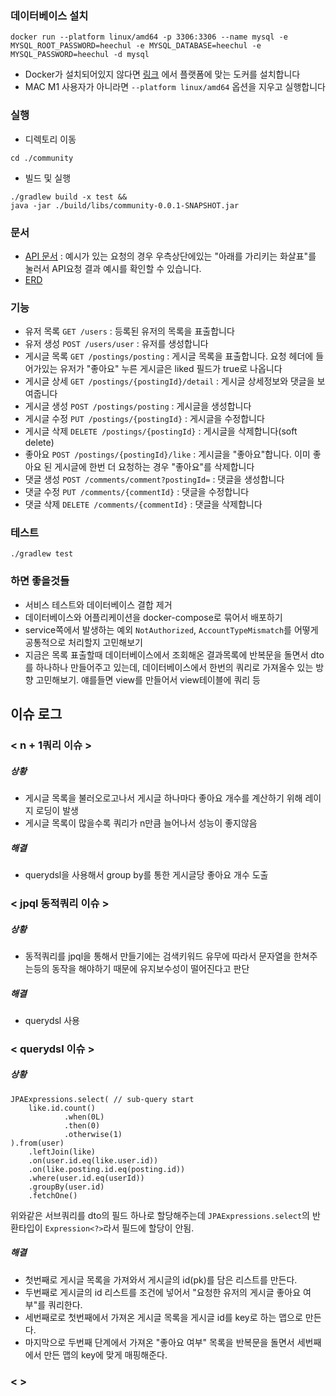 ### 데이터베이스 설치
```
docker run --platform linux/amd64 -p 3306:3306 --name mysql -e MYSQL_ROOT_PASSWORD=heechul -e MYSQL_DATABASE=heechul -e MYSQL_PASSWORD=heechul -d mysql
```
- Docker가 설치되어있지 않다면 [링크](https://docs.docker.com/get-docker/) 에서 플랫폼에 맞는 도커를 설치합니다
- MAC M1 사용자가 아니라면 `--platform linux/amd64` 옵션을 지우고 실행합니다


### 실행
- 디렉토리 이동
```
cd ./community
```
- 빌드 및 실행
```
./gradlew build -x test &&
java -jar ./build/libs/community-0.0.1-SNAPSHOT.jar
```

### 문서
- [API 문서](https://documenter.getpostman.com/view/10893095/Uyxoh3gM#41c75655-e766-4365-bac6-414e0d5e0c7b) : 예시가 있는 요청의 경우 우측상단에있는 "아래를 가리키는 화살표"를 눌러서 API요청 결과 예시를 확인할 수 있습니다.
- [ERD](https://github.com/valentin1235/zaritalk-community/blob/main/community.png?raw=true)

### 기능
- 유저 목록 `GET /users` : 등록된 유저의 목록을 표출합니다
- 유저 생성 `POST /users/user` : 유저를 생성합니다
- 게시글 목록 `GET /postings/posting` : 게시글 목록을 표출합니다. 요청 헤더에 들어가있는 유저가 "좋아요" 누른 게시글은 liked 필드가 true로 나옵니다
- 게시글 상세 `GET /postings/{postingId}/detail` : 게시글 상세정보와 댓글을 보여줍니다
- 게시글 생성 `POST /postings/posting` : 게시글을 생성합니다
- 게시글 수정 `PUT /postings/{postingId}` : 게시글을 수정합니다
- 게시글 삭제 `DELETE /postings/{postingId}` : 게시글을 삭제합니다(soft delete)
- 좋아요 `POST /postings/{postingId}/like` : 게시글을 "좋아요"합니다. 이미 좋아요 된 게시글에 한번 더 요청하는 경우 "좋아요"를 삭제합니다
- 댓글 생성 `POST /comments/comment?postingId=` : 댓글을 생성합니다
- 댓글 수정 `PUT /comments/{commentId}` : 댓글을 수정합니다
- 댓글 삭제 `DELETE /comments/{commentId}` : 댓글을 삭제합니다

### 테스트
```
./gradlew test
```

### 하면 좋을것들
- 서비스 테스트와 데이터베이스 결합 제거
- 데이터베이스와 어플리케이션을 docker-compose로 묶어서 배포하기
- service쪽에서 발생하는 예외 `NotAuthorized`, `AccountTypeMismatch`를 어떻게 공통적으로 처리할지 고민해보기
- 지금은 목록 표출할때 데이터베이스에서 조회해온 결과목록에 반복문을 돌면서 dto를 하나하나 만들어주고 있는데, 데이터베이스에서 한번의 쿼리로 가져올수 있는 방향 고민해보기. 얘를들면 view를 만들어서 view테이블에 쿼리 등

## 이슈 로그
### < n + 1쿼리 이슈 >
##### 상황
- 게시글 목록을 불러오로고나서 게시글 하나마다 좋아요 개수를 계산하기 위해 레이지 로딩이 발생
- 게시글 목록이 많을수록 쿼리가 n만큼 늘어나서 성능이 좋지않음
##### 해결
- querydsl을 사용해서 group by를 통한 게시글당 좋아요 개수 도출

### < jpql 동적쿼리 이슈 >
##### 상황
- 동적쿼리를 jpql을 통해서 만들기에는 검색키워드 유무에 따라서 문자열을 한쳐주는등의 동작을 해야하기 때문에 유지보수성이 떨어진다고 판단
##### 해결 
- querydsl 사용 

### < querydsl 이슈 >
##### 상황
```
JPAExpressions.select( // sub-query start
    like.id.count()
            .when(0L)
            .then(0)
            .otherwise(1) 
).from(user)
    .leftJoin(like)
    .on(user.id.eq(like.user.id))
    .on(like.posting.id.eq(posting.id))
    .where(user.id.eq(userId))
    .groupBy(user.id)
    .fetchOne()
```
위와같은 서브쿼리를 dto의 필드 하나로 할당해주는데 `JPAExpressions.select`의 반환타입이 `Expression<?>`라서 필드에 할당이 안됨.
##### 해결
- 첫번째로 게시글 목록을 가져와서 게시글의 id(pk)를 담은 리스트를 만든다.
- 두번째로 게시글의 id 리스트를 조건에 넣어서 "요청한 유저의 게시글 좋아요 여부"를 쿼리한다.
- 세번째로로 첫번째에서 가져온 게시글 목록을 게시글 id를 key로 하는 맵으로 만든다.
- 마지막으로 두번째 단계에서 가져온 "좋아요 여부" 목록을 반복문을 돌면서 세번째에서 만든 맵의 key에 맞게 매핑해준다.

### <  >
